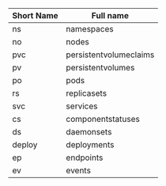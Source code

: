 |  Short Name |        Full name             |
| ------------| ---------------------------  |
|  ns         |  namespaces                  |
|  no         |  nodes                       |
|  pvc        |  persistentvolumeclaims      |
|  pv         |  persistentvolumes           |
|  po         |  pods                        |
|  rs         |  replicasets                 |
|  svc        |  services                    |
|  cs         |  componentstatuses           |
|  ds         |  daemonsets                  |
|  deploy     |  deployments                 |
|  ep         |  endpoints                   |
|  ev         |  events                      |
